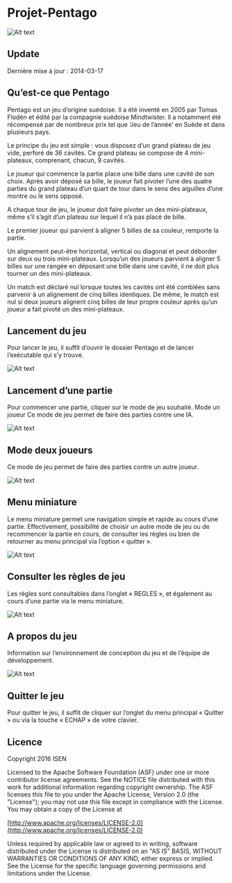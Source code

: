 # Projet-Pentago
![Alt text](https://github.com/neroon/Projet-Pentago/blob/master/images/Pentago.jpg "Pentago")

## Update
Dernière mise à jour : 2014-03-17

## Qu’est-ce que Pentago
Pentago est un jeu d’origine suédoise. Il a été inventé en 2005 par Tomas Flodén et édité par la compagnie suédoise Mindtwister. Il a notamment été récompensé par de nombreux prix tel que ‘Jeu de l’année’ en Suède et dans plusieurs pays.

Le principe du jeu est simple : vous disposez d’un grand plateau de jeu vide, perforé de 36 cavités. Ce grand plateau se compose de 4 mini-plateaux, comprenant, chacun, 9 cavités.

Le joueur qui commence la partie place une bille dans une cavité de son choix. Après avoir déposé sa bille, le joueur fait pivoter l’une des quatre parties du grand plateau d’un quart de tour dans le sens des aiguilles d’une montre ou le sens opposé.

A chaque tour de jeu, le joueur doit faire pivoter un des mini-plateaux, même s’il s’agit d’un plateau sur lequel il n’a pas placé de bille.

Le premier joueur qui parvient à aligner 5 billes de sa couleur, remporte la partie.

Un alignement peut-être horizontal, vertical ou diagonal et peut déborder sur  deux ou trois mini-plateaux. Lorsqu’un des joueurs parvient à aligner 5 billes sur une rangée en déposant une bille dans une cavité, il ne doit plus tourner un des mini-plateaux.

Un match est déclaré nul lorsque toutes les cavités ont été comblées sans parvenir à un alignement de cinq billes identiques. De même, le match est nul si deux joueurs alignent cinq billes de leur propre couleur après qu’un joueur a fait pivoté un des mini-plateaux.

## Lancement du jeu
Pour lancer le jeu, il suffit d’ouvrir le dossier Pentago et de lancer l’exécutable qui s’y trouve.

![Alt text](https://github.com/neroon/Projet-Pentago/blob/master/images/accueil.PNG "Accueil")

## Lancement d’une partie
Pour commencer une partie, cliquer sur le mode de jeu souhaité.
Mode un joueur
Ce mode de jeu permet de faire des parties contre une IA.

![Alt text](https://github.com/neroon/Projet-Pentago/blob/master/images/mode1joueur.PNG "Mode 1 joueur")

## Mode deux joueurs
Ce mode de jeu permet de faire des parties contre un autre joueur.

![Alt text](https://github.com/neroon/Projet-Pentago/blob/master/images/mode2joueur.PNG "Mode 12joueur")

## Menu miniature
Le menu miniature permet une navigation simple et rapide au cours d’une partie. Effectivement, possibilité de choisir un autre mode de jeu ou de recommencer la partie en cours, de consulter les règles ou bien de retourner au menu principal via l’option « quitter ».

![Alt text](https://github.com/neroon/Projet-Pentago/blob/master/images/menuminia.PNG "Menu")

## Consulter les règles de jeu
Les règles sont consultables dans l’onglet « REGLES », et également au cours d’une partie via le menu miniature.

![Alt text](https://github.com/neroon/Projet-Pentago/blob/master/images/regles.PNG "Règles")

## A propos du jeu
Information sur l’environnement de conception du jeu et de l’équipe de développement.

![Alt text](https://github.com/neroon/Projet-Pentago/blob/master/images/propos.PNG "A propos")

## Quitter le jeu
Pour quitter le jeu, il suffit de cliquer sur l’onglet du menu principal « Quitter » ou via la touche  « ECHAP » de votre clavier.

## Licence

Copyright 2016 ISEN

Licensed to the Apache Software Foundation (ASF) under one or more contributor license agreements. See the NOTICE file distributed with this work for additional information regarding copyright ownership. The ASF licenses this file to you under the Apache License, Version 2.0 (the "License"); you may not use this file except in compliance with the License. You may obtain a copy of the License at

[http://www.apache.org/licenses/LICENSE-2.0](http://www.apache.org/licenses/LICENSE-2.0)

Unless required by applicable law or agreed to in writing, software distributed under the License is distributed on an "AS IS" BASIS, WITHOUT WARRANTIES OR CONDITIONS OF ANY KIND, either express or implied. See the License for the specific language governing permissions and limitations under the License.
